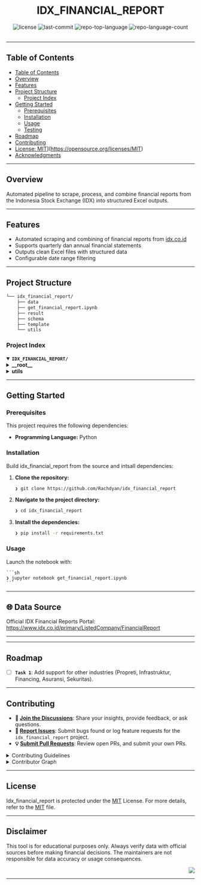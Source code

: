 <div id="top">

<!-- HEADER STYLE: CLASSIC -->
<div align="center">

# IDX_FINANCIAL_REPORT

<em></em>

<!-- BADGES -->
<img src="https://img.shields.io/github/license/Rachdyan/idx_financial_report?style=default&logo=opensourceinitiative&logoColor=white&color=0080ff" alt="license">
<img src="https://img.shields.io/github/last-commit/Rachdyan/idx_financial_report?style=default&logo=git&logoColor=white&color=0080ff" alt="last-commit">
<img src="https://img.shields.io/github/languages/top/Rachdyan/idx_financial_report?style=default&color=0080ff" alt="repo-top-language">
<img src="https://img.shields.io/github/languages/count/Rachdyan/idx_financial_report?style=default&color=0080ff" alt="repo-language-count">

<!-- default option, no dependency badges. -->


<!-- default option, no dependency badges. -->

</div>
<br>

---

## Table of Contents

- [Table of Contents](#table-of-contents)
- [Overview](#overview)
- [Features](#features)
- [Project Structure](#project-structure)
    - [Project Index](#project-index)
- [Getting Started](#getting-started)
    - [Prerequisites](#prerequisites)
    - [Installation](#installation)
    - [Usage](#usage)
    - [Testing](#testing)
- [Roadmap](#roadmap)
- [Contributing](#contributing)
- [License: MIT](https://img.shields.io/badge/License-MIT-yellow.svg)](https://opensource.org/licenses/MIT)
- [Acknowledgments](#acknowledgments)

---

## Overview
Automated pipeline to scrape, process, and combine financial reports from the Indonesia Stock Exchange (IDX) into structured Excel outputs.

---

## Features

- Automated scraping and combining of financial reports from [idx.co.id](https://www.idx.co.id)
- Supports quarterly dan annual financial statements
- Outputs clean Excel files with structured data
- Configurable date range filtering

---

## Project Structure

```sh
└── idx_financial_report/
    ├── data
    ├── get_financial_report.ipynb
    ├── result
    ├── schema
    ├── template
    └── utils
```

### Project Index

<details open>
	<summary><b><code>IDX_FINANCIAL_REPORT/</code></b></summary>
	<!-- __root__ Submodule -->
	<details>
		<summary><b>__root__</b></summary>
		<blockquote>
			<div class='directory-path' style='padding: 8px 0; color: #666;'>
				<code><b>⦿ __root__</b></code>
			<table style='width: 100%; border-collapse: collapse;'>
			<thead>
				<tr style='background-color: #f8f9fa;'>
					<th style='width: 30%; text-align: left; padding: 8px;'>File Name</th>
					<th style='text-align: left; padding: 8px;'>Summary</th>
				</tr>
			</thead>
				<tr style='border-bottom: 1px solid #eee;'>
					<td style='padding: 8px;'><b><a href='https://github.com/Rachdyan/idx_financial_report/blob/master/get_financial_report.ipynb'>get_financial_report.ipynb</a></b></td>
					<td style='padding: 8px;'>Code>❯ REPLACE-ME</code></td>
				</tr>
			</table>
		</blockquote>
	</details>
	<!-- utils Submodule -->
	<details>
		<summary><b>utils</b></summary>
		<blockquote>
			<div class='directory-path' style='padding: 8px 0; color: #666;'>
				<code><b>⦿ utils</b></code>
			<table style='width: 100%; border-collapse: collapse;'>
			<thead>
				<tr style='background-color: #f8f9fa;'>
					<th style='width: 30%; text-align: left; padding: 8px;'>File Name</th>
					<th style='text-align: left; padding: 8px;'>Summary</th>
				</tr>
			</thead>
				<tr style='border-bottom: 1px solid #eee;'>
					<td style='padding: 8px;'><b><a href='https://github.com/Rachdyan/idx_financial_report/blob/master/utils/excel_handler.py'>excel_handler.py</a></b></td>
					<td style='padding: 8px;'>Code>❯ REPLACE-ME</code></td>
				</tr>
				<tr style='border-bottom: 1px solid #eee;'>
					<td style='padding: 8px;'><b><a href='https://github.com/Rachdyan/idx_financial_report/blob/master/utils/ordered_name.py'>ordered_name.py</a></b></td>
					<td style='padding: 8px;'>Code>❯ REPLACE-ME</code></td>
				</tr>
				<tr style='border-bottom: 1px solid #eee;'>
					<td style='padding: 8px;'><b><a href='https://github.com/Rachdyan/idx_financial_report/blob/master/utils/download_handler.py'>download_handler.py</a></b></td>
					<td style='padding: 8px;'>Code>❯ REPLACE-ME</code></td>
				</tr>
				<tr style='border-bottom: 1px solid #eee;'>
					<td style='padding: 8px;'><b><a href='https://github.com/Rachdyan/idx_financial_report/blob/master/utils/xbrl_handler.py'>xbrl_handler.py</a></b></td>
					<td style='padding: 8px;'>Code>❯ REPLACE-ME</code></td>
				</tr>
			</table>
		</blockquote>
	</details>
</details>

---

## Getting Started

### Prerequisites

This project requires the following dependencies:

- **Programming Language:** Python

### Installation

Build idx_financial_report from the source and intsall dependencies:

1. **Clone the repository:**

    ```sh
    ❯ git clone https://github.com/Rachdyan/idx_financial_report
    ```

2. **Navigate to the project directory:**

    ```sh
    ❯ cd idx_financial_report
    ```

3. **Install the dependencies:**

    ```sh
    ❯ pip install -r requirements.txt
    ```

### Usage

Launch the notebook with:

    ```sh
    ❯ jupyter notebook get_financial_report.ipynb
    ```

---

## 🌐 Data Source

Official IDX Financial Reports Portal:
https://www.idx.co.id/primary/ListedCompany/FinancialReport

---

---

## Roadmap

- [ ] **`Task 1`**: Add support for other industries (Propreti, Infrastruktur, Financing, Asuransi, Sekuritas).

---

## Contributing

- **💬 [Join the Discussions](https://github.com/Rachdyan/idx_financial_report/discussions)**: Share your insights, provide feedback, or ask questions.
- **🐛 [Report Issues](https://github.com/Rachdyan/idx_financial_report/issues)**: Submit bugs found or log feature requests for the `idx_financial_report` project.
- **💡 [Submit Pull Requests](https://github.com/Rachdyan/idx_financial_report/blob/main/CONTRIBUTING.md)**: Review open PRs, and submit your own PRs.

<details closed>
<summary>Contributing Guidelines</summary>

1. **Fork the Repository**: Start by forking the project repository to your github account.
2. **Clone Locally**: Clone the forked repository to your local machine using a git client.
   ```sh
   git clone https://github.com/Rachdyan/idx_financial_report
   ```
3. **Create a New Branch**: Always work on a new branch, giving it a descriptive name.
   ```sh
   git checkout -b new-feature-x
   ```
4. **Make Your Changes**: Develop and test your changes locally.
5. **Commit Your Changes**: Commit with a clear message describing your updates.
   ```sh
   git commit -m 'Implemented new feature x.'
   ```
6. **Push to github**: Push the changes to your forked repository.
   ```sh
   git push origin new-feature-x
   ```
7. **Submit a Pull Request**: Create a PR against the original project repository. Clearly describe the changes and their motivations.
8. **Review**: Once your PR is reviewed and approved, it will be merged into the main branch. Congratulations on your contribution!
</details>

<details closed>
<summary>Contributor Graph</summary>
<br>
<p align="left">
   <a href="https://github.com{/Rachdyan/idx_financial_report/}graphs/contributors">
      <img src="https://contrib.rocks/image?repo=Rachdyan/idx_financial_report">
   </a>
</p>
</details>

---

## License

Idx_financial_report is protected under the [MIT](https://choosealicense.com/licenses/mit/) License. For more details, refer to the [MIT](https://choosealicense.com/licenses/mit/) file.

---

## Disclaimer

This tool is for educational purposes only. Always verify data with official sources before making financial decisions. The maintainers are not responsible for data accuracy or usage consequences.

<div align="right">

[![][back-to-top]](#top)

</div>


[back-to-top]: https://img.shields.io/badge/-BACK_TO_TOP-151515?style=flat-square


---
